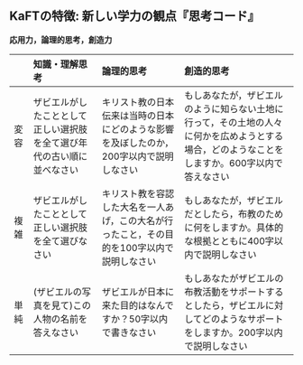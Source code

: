 ## KaFTの特徴: 新しい学力の観点『思考コード』

**応用力，論理的思考，創造力**

|   |知識・理解思考|論理的思考|創造的思考|
|:--|:----------|:-------|:-------|
|変容|ザビエルがしたこととして正しい選択肢を全て選び年代の古い順に並べなさい|キリスト教の日本伝来は当時の日本にどのような影響を及ぼしたのか，200字以内で説明しなさい|もしあなたが，ザビエルのように知らない土地に行って，その土地の人々に何かを広めようとする場合，どのようなことをしますか。600字以内で答えなさい|
|複雑|ザビエルがしたこととして正しい選択肢を全て選びなさい|キリスト教を容認した大名を一人あげ，この大名が行ったこと，その目的を100字以内で説明しなさい|もしあなたが，ザビエルだとしたら，布教のために何をしますか。具体的な根拠とともに400字以内で説明しなさい|
|単純|(ザビエルの写真を見て)この人物の名前を答えなさい|ザビエルが日本に来た目的はなんですか？50字以内で書きなさい|もしあなたがザビエルの布教活動をサポートするとしたら，ザビエルに対してどのようなサポートをしますか。200字以内で説明しなさい|
